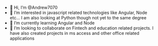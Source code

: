 - 👋 Hi, I’m @Andrew7070
- 👀 I’m interested in javascript related technologies like Angular, Node etc... I am also looking at Python though not yet to the same degree
- 🌱 I’m currently learning Angular and Node
- 💞️ I’m looking to collaborate on Fintech and education related projects.  I have also created projects in ms access and other office related applications


<!---
- 📫 How to reach me ...


Andrew7070/Andrew7070 is a ✨ special ✨ repository because its `README.md` (this file) appears on your GitHub profile.
You can click the Preview link to take a look at your changes.
--->
